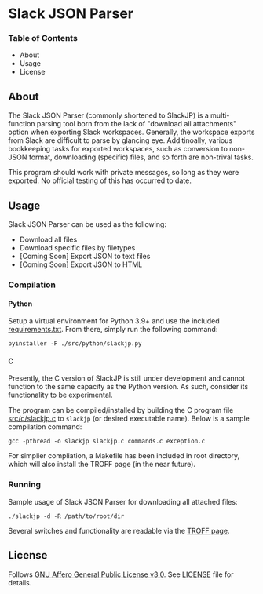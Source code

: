 # Slack JSON Parser
### Table of Contents

- About
- Usage
- License


## About

The Slack JSON Parser (commonly shortened to SlackJP) is a multi-function parsing tool born from the lack of "download all attachments" option when exporting Slack workspaces.
Generally, the workspace exports from Slack are difficult to parse by glancing eye.
Additinoally, various bookkeeping tasks for exported workspaces, such as conversion to non-JSON format, downloading (specific) files, and so forth are non-trival tasks.

This program should work with private messages, so long as they were exported.  No official testing of this has occurred to date.

## Usage

Slack JSON Parser can be used as the following:

- Download all files
- Download specific files by filetypes
- [Coming Soon] Export JSON to text files
- [Coming Soon] Export JSON to HTML

### Compilation

#### Python

Setup a virtual environment for Python 3.9+ and use the included [requirements.txt](requirements.txt).
From there, simply run the following command:

```text
pyinstaller -F ./src/python/slackjp.py
```

#### C

Presently, the C version of SlackJP is still under development and cannot function to the same capacity as the Python version.
As such, consider its functionality to be experimental.

The program can be compiled/installed by building the C program file [src/c/slackjp.c](src/c/slackjp.c) to `slackjp` (or desired executable name).
Below is a sample compilation command:

```text
gcc -pthread -o slackjp slackjp.c commands.c exception.c
```

For simplier compliation, a Makefile has been included in root directory, which will also install the TROFF page (in the near future).

### Running

Sample usage of Slack JSON Parser for downloading all attached files:

```text
./slackjp -d -R /path/to/root/dir
```

Several switches and functionality are readable via the [TROFF page](docs/slackjp.1).

## License

Follows [GNU Affero General Public License v3.0](https://www.gnu.org/licenses/agpl-3.0.html).
See [LICENSE](LICENSE) file for details.
